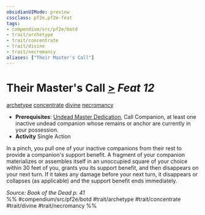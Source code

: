 ```yaml
---
obsidianUIMode: preview
cssclass: pf2e,pf2e-feat
tags:
- compendium/src/pf2e/botd
- trait/archetype
- trait/concentrate
- trait/divine
- trait/necromancy
aliases: ["Their Master's Call"]
---
```

# Their Master's Call  [>](../../rules/core-rulebook/chapter-9-playing-the-game.md#Actions "Single Action") *Feat 12*  
[archetype](../../rules/traits/archetype.md)  [concentrate](../../rules/traits/concentrate.md)  [divine](../../rules/traits/divine.md)  [necromancy](../../rules/traits/necromancy.md)  

- **Prerequisites**: [Undead Master Dedication](undead-master-dedication-botd.md), Call Companion, at least one inactive undead companion whose remains or anchor are currently in your possession.
- **Activity** Single Action

In a pinch, you pull one of your inactive companions from their rest to provide a companion's support benefit. A fragment of your companion materializes or assembles itself in an unoccupied square of your choice within 30 feet of you, grants you its support benefit, and then disappears on your next turn. If it takes any damage before your next turn, it disappears or collapses (as applicable) and the support benefit ends immediately.

*Source: Book of the Dead p. 41*  
%% #compendium/src/pf2e/botd #trait/archetype #trait/concentrate #trait/divine #trait/necromancy %%